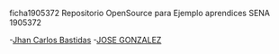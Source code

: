ficha1905372
Repositorio OpenSource para Ejemplo aprendices SENA 1905372


-[Jhan Carlos Bastidas](https://github.com/JhanCarlos-117/ficha1905372/blob/master/Markdown/JhanCBB.md)
-[JOSE GONZALEZ](https://github.com/locheMC/Mio/blob/master/MarkDown1.md)
